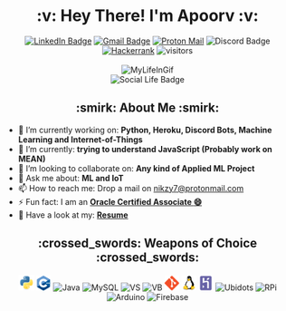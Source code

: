 <h1 align="center">:v: Hey There! I'm Apoorv :v:</h1>

<div align="center">
	<a href="https://www.linkedin.com/in/apoorvnegi/"><img alt="LinkedIn Badge" src="https://img.shields.io/badge/-@apoorvnegi-yellow?style=flat&labelColor=0e76a8&logo=LinkedIn&link=https://www.linkedin.com/in/apoorvnegi/"></a>
	<a href="mailto:apnegi07@gmail.com?Subject=Hey%20I%20saw%20you%20on%20GitHub!"><img alt="Gmail Badge" src="https://img.shields.io/badge/-Let's%20Talk-green?style=flat&labelColor=lightgrey&logo=gmail&link=mailto:apnegi07@gmail.com?Subject=Hey%20I%20saw%20you%20on%20GitHub!"></a>
	<a href="mailto:nikzy7@protonmail.com?Subject=Hey%20I%20saw%20you%20on%20GitHub!"><img alt="Proton Mail" src="https://img.shields.io/badge/-Privacy%20Concern%3F-red?labelColor=white&style=flat&logo=protonmail&link=mailto:nikzy7@protonmail.com?Subject=Hey%20I%20saw%20you%20on%20GitHub!"></a>
	<img alt="Discord Badge" src="https://img.shields.io/badge/-Nikzy%233060-orange?style=flat&labelColor=9cf&logo=discord">
	<a href="https://www.hackerrank.com/sitbackandcode"><img alt="Hackerrank" src="https://img.shields.io/badge/-@sitbackandcode-brightgreen?style=flat&labelColor=blue&logo=hackerrank&link=https://www.hackerrank.com/sitbackandcode"></a>
	<img alt="visitors" src="https://visitor-badge.laobi.icu/badge?page_id=Nikzy7.profile.id">
	<br><br>
	<img alt="MyLifeInGif" src="sv.gif" width="350" height="200"><br>
	<img alt="Social Life Badge" src="https://img.shields.io/static/v1?label=Social%20Life&message=Failing&color=red">
</div>


<h2 align="center">:smirk: About Me :smirk:</h2>

- 🔭 I’m currently working on: **Python, Heroku, Discord Bots, Machine Learning and Internet-of-Things**
- 🌱 I’m currently: **trying to understand JavaScript (Probably work on MEAN)**
- 👯 I’m looking to collaborate on: **Any kind of Applied ML Project**
- 💬 Ask me about: **ML and IoT**
- 📫 How to reach me: Drop a mail on nikzy7@protonmail.com
- ⚡ Fun fact: I am an **[Oracle Certified Associate :smile:](https://www.youracclaim.com/badges/54c4d8db-8496-40cc-a51e-99d064f3fbd1/public_url)**
- 📝 Have a look at my: **[Resume](https://github.com/Nikzy7/Nikzy7/blob/main/resume_apoorv.pdf)**

<h2 align="center">:crossed_swords: Weapons of Choice :crossed_swords:</h2>

<div align="center">
<img alt="Python" width="28px" src="https://raw.githubusercontent.com/devicons/devicon/master/icons/python/python-original.svg" />                    <img alt="CPP" width="26px" src="https://raw.githubusercontent.com/github/explore/80688e429a7d4ef2fca1e82350fe8e3517d3494d/topics/cpp/cpp.png" />                    <img alt="Java" width="18px" src="https://seeklogo.com/images/J/java-logo-7F8B35BAB3-seeklogo.com.png" />                    <img alt="MySQL" width="30px" src="https://www.mysql.com/common/logos/logo-mysql-170x115.png" />  <img  alt="VS" width="26px" src="https://upload.wikimedia.org/wikipedia/commons/thumb/9/9a/Visual_Studio_Code_1.35_icon.svg/240px-Visual_Studio_Code_1.35_icon.svg.png" />                    <img  alt="VB" width="26px" src="https://upload.wikimedia.org/wikipedia/commons/4/40/VB.NET_Logo.svg" />                    <img alt="Git" width="26px" src="https://raw.githubusercontent.com/devicons/devicon/master/icons/git/git-original.svg"/>                    <img alt="Linux" width="26px" src="https://raw.githubusercontent.com/devicons/devicon/master/icons/linux/linux-original.svg" />                    <img alt="Heroku" width="26px" src="https://raw.githubusercontent.com/devicons/devicon/master/icons/heroku/heroku-plain.svg" />                    <img alt="Ubidots" width="26px" src="https://images.g2crowd.com/uploads/product/image/large_detail/large_detail_a73d16c9057460f4c4d1a86e17ce7a9b/ubidots.png" />                     <img alt="RPi" width="20px" src="https://cdn.worldvectorlogo.com/logos/raspberry-pi.svg" />                    <img alt="Arduino" width="26px" src="https://cdn.worldvectorlogo.com/logos/arduino-1.svg" />            <img alt="Firebase" width="100px" src="https://upload.wikimedia.org/wikipedia/commons/3/37/Firebase_Logo.svg" />
</div>

<!--
<table align="center" class="no-border">
	<tr>
		<td><img alt="Python" width="28px" src="https://raw.githubusercontent.com/devicons/devicon/master/icons/python/python-original.svg" /></td>	
		<td><img alt="CPP" width="26px" src="https://raw.githubusercontent.com/github/explore/80688e429a7d4ef2fca1e82350fe8e3517d3494d/topics/cpp/cpp.png" /></td>
		<td><img alt="Java" width="18px" src="https://seeklogo.com/images/J/java-logo-7F8B35BAB3-seeklogo.com.png" /></td>
		<td><img alt="MySQL" width="30px" src="https://www.mysql.com/common/logos/logo-mysql-170x115.png" /></td>
		<td><img alt="VS" width="26px" src="https://upload.wikimedia.org/wikipedia/commons/thumb/9/9a/Visual_Studio_Code_1.35_icon.svg/240px-Visual_Studio_Code_1.35_icon.svg.png" /></td>
		<td><img alt="VB" width="26px" src="https://upload.wikimedia.org/wikipedia/commons/4/40/VB.NET_Logo.svg" /></td>
		<td><img alt="Git" width="26px" src="https://raw.githubusercontent.com/devicons/devicon/master/icons/git/git-original.svg"/></td>
		<td><img alt="Linux" width="26px" src="https://raw.githubusercontent.com/devicons/devicon/master/icons/linux/linux-original.svg" /></td>
		<td><img alt="Heroku" width="26px" src="https://raw.githubusercontent.com/devicons/devicon/master/icons/heroku/heroku-plain.svg" /></td>
		<td><img alt="Ubidots" width="26px" src="https://images.g2crowd.com/uploads/product/image/large_detail/large_detail_a73d16c9057460f4c4d1a86e17ce7a9b/ubidots.png" /></td>
		<td><img alt="RPi" width="20px" src="https://cdn.worldvectorlogo.com/logos/raspberry-pi.svg" /></td>
		<td><img alt="Arduino" width="26px" src="https://cdn.worldvectorlogo.com/logos/arduino-1.svg" /></td>
		<td><img alt="Firebase" width="100px" src="https://upload.wikimedia.org/wikipedia/commons/3/37/Firebase_Logo.svg" /></td>
	</tr>
	
</table>
-->











